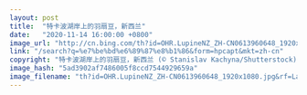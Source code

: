 ```yaml
---
layout: post
title:  "特卡波湖岸上的羽扇豆，新西兰"
date:   "2020-11-14 16:00:00 +0800"
image_url: "http://cn.bing.com/th?id=OHR.LupineNZ_ZH-CN0613960648_1920x1080.jpg&rf=LaDigue_1920x1080.jpg&pid=hp"
link: "/search?q=%e7%be%bd%e6%89%87%e8%b1%86&form=hpcapt&mkt=zh-cn"
copyright: "特卡波湖岸上的羽扇豆，新西兰 (© Stanislav Kachyna/Shutterstock)"
image_hash: "5ad3902af7486005f8ccd7544929659a"
image_filename: "th?id=OHR.LupineNZ_ZH-CN0613960648_1920x1080.jpg&rf=LaDigue_1920x1080.jpg&pid=hp"
---
```

